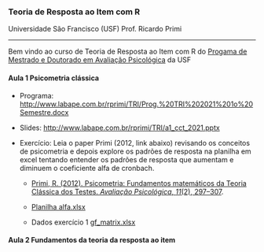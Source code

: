 ### Teoria de Resposta ao Item com R

Universidade São Francisco (USF) Prof. Ricardo Primi

------------------------------------------------------------------------

Bem vindo ao curso de Teoria de Resposta ao Item com R do [Progama de Mestrado e Doutorado em Avaliação Psicológica](https://www.usf.edu.br/ppg/) da USF

#### Aula 1 Psicometria clássica

-   Programa: <http://www.labape.com.br/rprimi/TRI/Prog.%20TRI%202021%201o%20Semestre.docx>

-   Slides: <http://www.labape.com.br/rprimi/TRI/a1_cct_2021.pptx>

-   Exercício: Leia o paper Primi (2012, link abaixo) revisando os conceitos de psicometria e depois explore os padrões de resposta na planilha em excel tentando entender os padrões de resposta que aumentam e diminuem o coeficiente alfa de cronbach.

    -   [Primi, R. (2012). Psicometria: Fundamentos matemáticos da Teoria Clássica dos Testes. *Avaliação Psicológica*, *11*(2), 297–307](http://pepsic.bvsalud.org/pdf/avp/v11n2/v11n2a15.pdf).

    -   [Planilha alfa.xlsx](http://www.labape.com.br/rprimi/TRI/2017_exercicios/alfa.xlsx)

    -   Dados exercício 1 [gf_matrix.xlsx](http://www.labape.com.br/rprimi/TRI/2017_exercicios/gf_matrix.xlsx)

#### Aula 2 Fundamentos da teoria da resposta ao item

